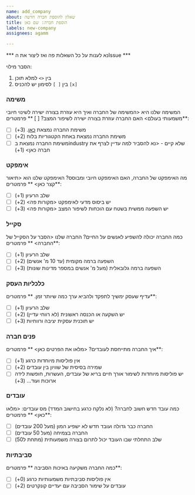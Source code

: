 ```yaml
---
name: add_company
about: שאלון להוספת חברה חדשה
title: הוספת חברה: שם כאן
labels: new-company
assignees: agamm

---
```


*** נא לענות על כל השאלות פה ואז ליצור את הIssue ***

הסבר מילוי:
1. בין `<>` למלא תוכן 
2. בין `[ ]` לסימון יש להכניס `[x]`


### משימה
המשימה שלנו היא <המשימה של החברה ואיך היא עוזרת בצורה ישירה לשינוי חיובי משמעותי בעולם>
האם החברה עוזרת בצורה ישירה לשיפור המצב? [ ]
** פרמטרים**:
- [ ] משימת החברה נמצאת [כאן](https://www.un.org/en/global-issues). (3+)
- [ ] משימת החברה נמצאת באחת הקטגוריות בלוח (2+)
- [ ] משימת החברה נמצאת בindustry שלא קיים - <נא להסביר למה עדיין לצרף את חברה כאן> (1+)

### אימפקט
מה האימפקט של החברה, האם האימפקט חיובי ומבוסס?
האימפקט שלנו הוא <תיאור קצר כאן>
** פרמטרים**:
- [ ] שלב הרעיון (1+)
- [ ] יש ביסוס מדעי לאימפקט <מקורות פה> (2+)
- [ ] יש השפעה ממשית בשטח עם הוכחות לשיפור המצב <מקורות פה> (3+)

### סקייל
כמה החברה יכולה להשפיע לאנשים על החיים?
החברה שלנו <הסבר על הסקייל של החברה>
** פרמטרים**:
- [ ] שלב הרעיון (1+)
- [ ] השפעה ברמה מקומית (עד 10 מ' אנשים) (2+)
- [ ] השפעה ברמה גלובאלית (מעל מ' אנשים במספר מדינות שונות) (3+)

### כלכליות העסק
עדיף שעסק ימשיך לתפקד ולהביא ערך כמה שיותר זמן. 
** פרמטרים**:
- [ ] שלב הרעיון (1+)
- [ ] יש השקעה או הכנסה ראשונית (לא רווחי עדיין) (2+)
- [ ] יש תוכנית עסקית יציבה ורווחיות (3+)

### פנים חברה
איך החברה מתייחסת לעובדים?
<מלאו את הפרטים כאן>
** פרמטרים**:
- [ ] אין פוליסות מיוחדות כרגע (1+)
- [ ] שמירה בסיסית של שוויון בין עובדים (2+)
- [ ] יש פוליסות מיוחדות לשימור אורך חיים בריא של עובדים, העשרות, חופשות לידה ארוכות ועוד... (3+)

### עובדים
כמה עובד חדש חשוב לחברה? (לא נלקח כרגע בחישוב המדד)
מס עובדים: <מלאו כאן>
** פרמטרים**:
- [ ] החברה כבר גדולה ועובד חדש לא ישפיע המון (מעל 200 עובדים) 
- [ ] החברה בצמיחה (מעל 50 עובדים)
- [ ] שלב התחלתי שבו העובד יכול לתרום בצורה משמעותית (מתחת ל50)

### סביבתיות
כמה החברה משקיעה באיכות הסביבה
** פרמטרים**:
- [ ] אין פוליסות סביבתיות משמעותיות כרגע (0+)
- [ ] עובדים על שימור הסביבה עם יעדיים קונקרטים (2+)
